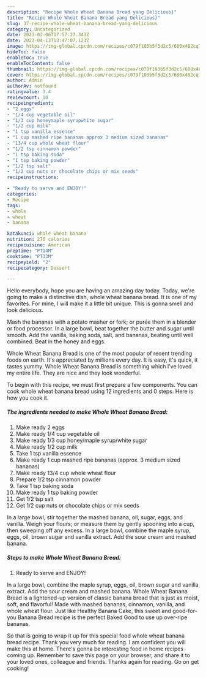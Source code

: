 ```yaml
---
description: "Recipe Whole Wheat Banana Bread yang Delicious}"
title: "Recipe Whole Wheat Banana Bread yang Delicious}"
slug: 37-recipe-whole-wheat-banana-bread-yang-delicious
category: Uncategorized
date: 2023-03-06T17:57:27.343Z
date: 2023-04-13T13:47:07.123Z
image: https://img-global.cpcdn.com/recipes/c079f103b5f3d2c5/680x482cq70/whole-wheat-banana-bread-recipe-main-photo.jpg
hideToc: false
enableToc: true
enableTocContent: false
thumbnail: https://img-global.cpcdn.com/recipes/c079f103b5f3d2c5/680x482cq70/whole-wheat-banana-bread-recipe-main-photo.jpg
cover: https://img-global.cpcdn.com/recipes/c079f103b5f3d2c5/680x482cq70/whole-wheat-banana-bread-recipe-main-photo.jpg
author: Admin
authorAv: notfound
ratingvalue: 3.4
reviewcount: 10
recipeingredient:
- "2 eggs"
- "1/4 cup vegetable oil"
- "1/3 cup honeymaple syrupwhite sugar"
- "1/2 cup milk"
- "1 tsp vanilla essence"
- "1 cup mashed ripe bananas approx 3 medium sized bananas"
- "13/4 cup whole wheat flour"
- "1/2 tsp cinnamon powder"
- "1 tsp baking soda"
- "1 tsp baking powder"
- "1/2 tsp salt"
- "1/2 cup nuts or chocolate chips or mix seeds"
recipeinstructions:

- "Ready to serve and ENJOY!"
categories:
- Recipe
tags:
- whole
- wheat
- banana

katakunci: whole wheat banana 
nutrition: 276 calories
recipecuisine: American
preptime: "PT14M"
cooktime: "PT33M"
recipeyield: "2"
recipecategory: Dessert

---
```



Hello everybody, hope you are having an amazing day today. Today, we're going to make a distinctive dish, whole wheat banana bread. It is one of my favorites. For mine, I will make it a little bit unique. This is gonna smell and look delicious.

Mash the bananas with a potato masher or fork; or purée them in a blender or food processor. In a large bowl, beat together the butter and sugar until smooth. Add the vanilla, baking soda, salt, and bananas, beating until well combined. Beat in the honey and eggs.

Whole Wheat Banana Bread is one of the most popular of recent trending foods on earth. It's appreciated by millions every day. It is easy, it's quick, it tastes yummy. Whole Wheat Banana Bread is something which I've loved my entire life. They are nice and they look wonderful.


To begin with this recipe, we must first prepare a few components. You can cook whole wheat banana bread using 12 ingredients and 0 steps. Here is how you cook it.

<!--inarticleads1-->

##### The ingredients needed to make Whole Wheat Banana Bread:

1. Make ready 2 eggs
1. Make ready 1/4 cup vegetable oil
1. Make ready 1/3 cup honey/maple syrup/white sugar
1. Make ready 1/2 cup milk
1. Take 1 tsp vanilla essence
1. Make ready 1 cup mashed ripe bananas (approx. 3 medium sized bananas)
1. Make ready 13/4 cup whole wheat flour
1. Prepare 1/2 tsp cinnamon powder
1. Take 1 tsp baking soda
1. Make ready 1 tsp baking powder
1. Get 1/2 tsp salt
1. Get 1/2 cup nuts or chocolate chips or mix seeds


In a large bowl, stir together the mashed banana, oil, sugar, eggs, and vanilla. Weigh your flours; or measure them by gently spooning into a cup, then sweeping off any excess. In a large bowl, combine the maple syrup, eggs, oil, brown sugar and vanilla extract. Add the sour cream and mashed banana. 

<!--inarticleads2-->

##### Steps to make Whole Wheat Banana Bread:


1. Ready to serve and ENJOY!

In a large bowl, combine the maple syrup, eggs, oil, brown sugar and vanilla extract. Add the sour cream and mashed banana. Whole Wheat Banana Bread is a lightened-up version of classic banana bread that is just as moist, soft, and flavorful! Made with mashed bananas, cinnamon, vanilla, and whole wheat flour. Just like Healthy Banana Cake, this sweet and good-for-you Banana Bread recipe is the perfect Baked Good to use up over-ripe bananas. 

So that is going to wrap it up for this special food whole wheat banana bread recipe. Thank you very much for reading. I am confident you will make this at home. There's gonna be interesting food in home recipes coming up. Remember to save this page on your browser, and share it to your loved ones, colleague and friends. Thanks again for reading. Go on get cooking!
